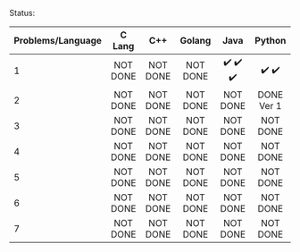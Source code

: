 
Status:

| Problems/Language     | C Lang   | C++      | Golang | Java | Python|
| ----------------------|:--------:|:--------:|:--------:|:--------:|:--------:|
| 1                     | NOT DONE | NOT DONE |NOT DONE |:heavy_check_mark: :heavy_check_mark: :heavy_check_mark: | :heavy_check_mark: :heavy_check_mark: |
| 2                     | NOT DONE | NOT DONE |NOT DONE |NOT DONE |DONE Ver 1 |
| 3                     | NOT DONE | NOT DONE |NOT DONE |NOT DONE |NOT DONE |
| 4                     | NOT DONE | NOT DONE |NOT DONE |NOT DONE |NOT DONE |
| 5                     | NOT DONE | NOT DONE |NOT DONE |NOT DONE |NOT DONE |
| 6                     | NOT DONE | NOT DONE |NOT DONE |NOT DONE |NOT DONE |
| 7                     | NOT DONE | NOT DONE |NOT DONE |NOT DONE |NOT DONE |
